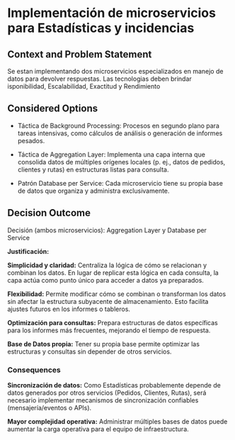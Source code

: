 # Implementación de microservicios para Estadísticas y incidencias

## Context and Problem Statement

Se estan implementando dos microservicios especializados en manejo de datos para devolver respuestas. Las tecnologias deben brindar isponibilidad, Escalabilidad, Exactitud y Rendimiento

## Considered Options

* Táctica de Background Processing: Procesos en segundo plano para tareas intensivas, como cálculos de análisis o generación de informes pesados.

* Táctica de Aggregation Layer: Implementa una capa interna que consolida datos de múltiples orígenes locales (p. ej., datos de pedidos, clientes y rutas) en estructuras listas para consulta.

* Patrón Database per Service: Cada microservicio tiene su propia base de datos que organiza y administra exclusivamente.


## Decision Outcome

Decisión (ambos microservicios): Aggregation Layer y Database per Service

**Justificación:**

**Simplicidad y claridad:**
Centraliza la lógica de cómo se relacionan y combinan los datos. En lugar de replicar esta lógica en cada consulta, la capa actúa como punto único para acceder a datos ya preparados.

**Flexibilidad:**
Permite modificar cómo se combinan o transforman los datos sin afectar la estructura subyacente de almacenamiento. Esto facilita ajustes futuros en los informes o tableros.

**Optimización para consultas:**
Prepara estructuras de datos específicas para los informes más frecuentes, mejorando el tiempo de respuesta.

**Base de Datos propia:** Tener su propia base permite optimizar las estructuras y consultas sin depender de otros servicios.

### Consequences

**Sincronización de datos:**
Como Estadísticas probablemente depende de datos generados por otros servicios (Pedidos, Clientes, Rutas), será necesario implementar mecanismos de sincronización confiables (mensajería/eventos o APIs).

**Mayor complejidad operativa:**
Administrar múltiples bases de datos puede aumentar la carga operativa para el equipo de infraestructura.

